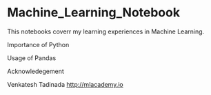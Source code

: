 # Machine_Learning_Notebook



This notebooks coverr my learning experiences in Machine Learning.

Importance of Python 

Usage of Pandas 




Acknowledegement 

Venkatesh Tadinada
http://mlacademy.io
